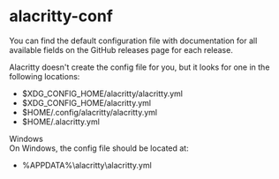 # alacritty-conf

You can find the default configuration file with documentation for all available fields on the GitHub releases page for each release.

Alacritty doesn't create the config file for you, but it looks for one in the following locations:

- $XDG_CONFIG_HOME/alacritty/alacritty.yml
- $XDG_CONFIG_HOME/alacritty.yml
- $HOME/.config/alacritty/alacritty.yml
- $HOME/.alacritty.yml  

Windows  
On Windows, the config file should be located at:  

- %APPDATA%\alacritty\alacritty.yml
